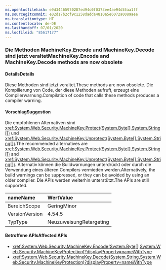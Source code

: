 ```yaml
---
ms.openlocfilehash: e9d34465970287ed94c0f0373ee4ae94d55aa1ff
ms.sourcegitcommit: e02d17b2cf9c1258dadda4810a5e6072a0089aee
ms.translationtype: HT
ms.contentlocale: de-DE
ms.lasthandoff: 07/01/2020
ms.locfileid: "85617177"
---
```

### <a name="machinekeyencode-and-machinekeydecode-methods-are-now-obsolete"></a><span data-ttu-id="8b319-101">Die Methoden MachineKey.Encode und MachineKey.Decode sind jetzt veraltet</span><span class="sxs-lookup"><span data-stu-id="8b319-101">MachineKey.Encode and MachineKey.Decode methods are now obsolete</span></span>

#### <a name="details"></a><span data-ttu-id="8b319-102">Details</span><span class="sxs-lookup"><span data-stu-id="8b319-102">Details</span></span>

<span data-ttu-id="8b319-103">Diese Methoden sind jetzt veraltet.</span><span class="sxs-lookup"><span data-stu-id="8b319-103">These methods are now obsolete.</span></span> <span data-ttu-id="8b319-104">Die Kompilierung von Code, der diese Methoden aufruft, erzeugt eine Compilerwarnung.</span><span class="sxs-lookup"><span data-stu-id="8b319-104">Compilation of code that calls these methods produces a compiler warning.</span></span>

#### <a name="suggestion"></a><span data-ttu-id="8b319-105">Vorschlag</span><span class="sxs-lookup"><span data-stu-id="8b319-105">Suggestion</span></span>

<span data-ttu-id="8b319-106">Die empfohlenen Alternativen sind <xref:System.Web.Security.MachineKey.Protect(System.Byte[],System.String[])> und <xref:System.Web.Security.MachineKey.Unprotect(System.Byte[],System.String[])>.</span><span class="sxs-lookup"><span data-stu-id="8b319-106">The recommended alternatives are <xref:System.Web.Security.MachineKey.Protect(System.Byte[],System.String[])> and <xref:System.Web.Security.MachineKey.Unprotect(System.Byte[],System.String[])>.</span></span> <span data-ttu-id="8b319-107">Alternativ können die Buildwarnungen unterdrückt oder durch die Verwendung eines älteren Compilers vermieden werden.</span><span class="sxs-lookup"><span data-stu-id="8b319-107">Alternatively, the build warnings can be suppressed, or they can be avoided by using an older compiler.</span></span> <span data-ttu-id="8b319-108">Die APIs werden weiterhin unterstützt.</span><span class="sxs-lookup"><span data-stu-id="8b319-108">The APIs are still supported.</span></span>

| <span data-ttu-id="8b319-109">name</span><span class="sxs-lookup"><span data-stu-id="8b319-109">Name</span></span>    | <span data-ttu-id="8b319-110">Wert</span><span class="sxs-lookup"><span data-stu-id="8b319-110">Value</span></span>       |
|:--------|:------------|
| <span data-ttu-id="8b319-111">Bereich</span><span class="sxs-lookup"><span data-stu-id="8b319-111">Scope</span></span>   | <span data-ttu-id="8b319-112">Gering</span><span class="sxs-lookup"><span data-stu-id="8b319-112">Minor</span></span>       |
| <span data-ttu-id="8b319-113">Version</span><span class="sxs-lookup"><span data-stu-id="8b319-113">Version</span></span> | <span data-ttu-id="8b319-114">4.5</span><span class="sxs-lookup"><span data-stu-id="8b319-114">4.5</span></span>         |
| <span data-ttu-id="8b319-115">Typ</span><span class="sxs-lookup"><span data-stu-id="8b319-115">Type</span></span>    | <span data-ttu-id="8b319-116">Neuzuweisung</span><span class="sxs-lookup"><span data-stu-id="8b319-116">Retargeting</span></span> |

#### <a name="affected-apis"></a><span data-ttu-id="8b319-117">Betroffene APIs</span><span class="sxs-lookup"><span data-stu-id="8b319-117">Affected APIs</span></span>

- <xref:System.Web.Security.MachineKey.Encode(System.Byte[],System.Web.Security.MachineKeyProtection)?displayProperty=nameWithType>
- <xref:System.Web.Security.MachineKey.Decode(System.String,System.Web.Security.MachineKeyProtection)?displayProperty=nameWithType>
